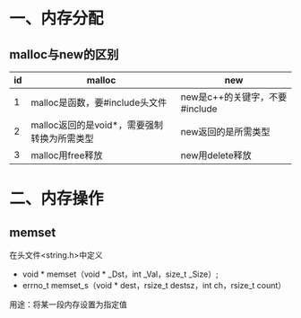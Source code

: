 ﻿# 一、内存分配

## malloc与new的区别

id|malloc|new
-|-|-
1 | malloc是函数，要#include头文件 | new是c++的关键字，不要#include
2 | malloc返回的是void*，需要强制转换为所需类型 | new返回的是所需类型
3 | malloc用free释放 | new用delete释放

# 二、内存操作
## memset
在头文件<string.h>中定义
- void * memset（void * _Dst，int _Val，size_t _Size）;
- errno_t memset_s（void * dest，rsize_t destsz，int ch，rsize_t count）

用途：将某一段内存设置为指定值
